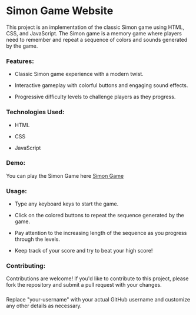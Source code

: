 # Simon Game Website
This project is an implementation of the classic Simon game using HTML, CSS, and JavaScript. The Simon game is a memory game where players need to remember and repeat a sequence of colors and sounds generated by the game.

### Features:
- Classic Simon game experience with a modern twist.
* Interactive gameplay with colorful buttons and engaging sound effects.
+ Progressive difficulty levels to challenge players as they progress.
  
### Technologies Used:
- HTML
+ CSS
* JavaScript

### Demo:
You can play the Simon Game here [Simon Game](http://127.0.0.1:5500/Simon%20Game%20Challenge%20Starting%20Files/index.html)


### Usage:
- Type any keyboard keys to start the game.
  
- Click on the colored buttons to repeat the sequence generated by the game.
* Pay attention to the increasing length of the sequence as you progress through the levels.
+ Keep track of your score and try to beat your high score!

### Contributing:
Contributions are welcome! If you'd like to contribute to this project, please fork the repository and submit a pull request with your changes.

###

Replace "your-username" with your actual GitHub username and customize any other details as necessary. 
